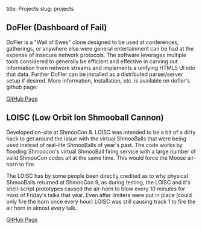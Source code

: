 title: Projects
slug: projects

## DoFler (Dashboard of Fail)

DoFler is a "Wall of Ewes" clone designed to be used at conferences, gatherings, or anywhere else were general entertainment can be had at the expense of insecure network protocols.  The software leverages multiple tools considered to generally be efficient and effective in carving out information from network streams and implements a unifying HTML5 UI into that data.  Further DoFler can be installed as a distributed parser/server setup if desired.  More information, installation, etc. is available on dofler's github page:

[GitHub Page](http://github.com/stevemcgrath/dofler)


## LOISC (Low Orbit Ion Shmooball Cannon)

Developed on-site at ShmooCon 8.  LOISC was intended to be a bit of a dirty hack to get around the issue with the virtual ShmooBalls that were being used instead of real-life ShmooBalls of year's past.  The code works by flooding Shmoocon's virtual ShmooBall firing service with a large number of valid ShmooCon codes all at the same time.  This would force the Moose air-horn to fire.

The LOISC has by some people been directly credited as to why physical ShmooBalls returned at ShmooCon 9, as during testing, the LOISC and it's shell-script prototypes caused the air-horn to blow every 10 minutes for most of Friday's talks that year.  Even after limiters were put in place (could only fire the horn once every hour) LOISC was still causing track 1 to fire the air horn in almost every talk.

[GitHub Page](http://github.com/stevemcgrath/loisc)